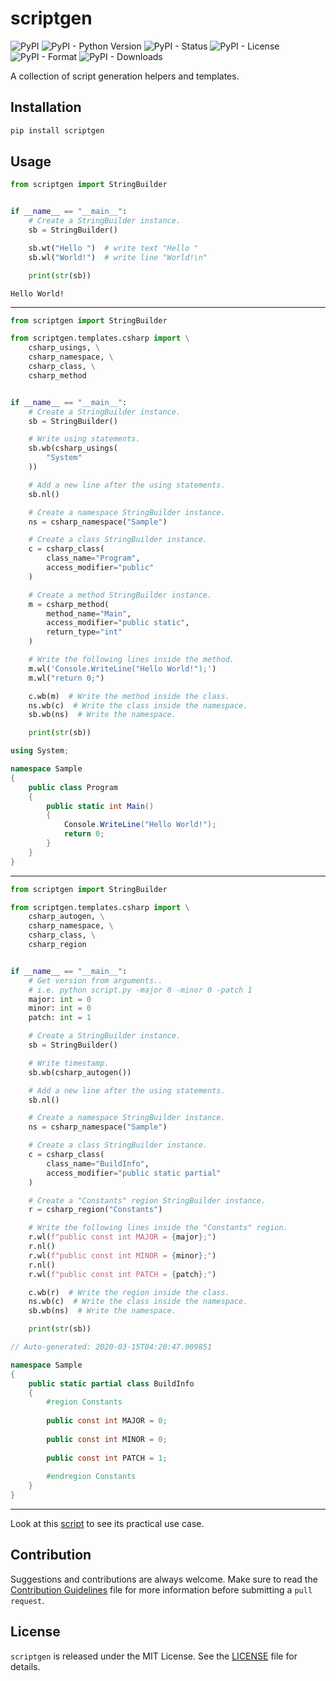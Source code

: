 [//]: # (Auto-generated: 2020-03-15T13:57:00.620912)

# scriptgen

[//]: # (badges)
![PyPI](https://img.shields.io/pypi/v/scriptgen)
![PyPI - Python Version](https://img.shields.io/pypi/pyversions/scriptgen)
![PyPI - Status](https://img.shields.io/pypi/status/scriptgen)
![PyPI - License](https://img.shields.io/pypi/l/scriptgen)
![PyPI - Format](https://img.shields.io/pypi/format/scriptgen)
![PyPI - Downloads](https://img.shields.io/pypi/dm/scriptgen)

A collection of script generation helpers and templates.

## Installation

```sh
pip install scriptgen
```

## Usage

```python
from scriptgen import StringBuilder


if __name__ == "__main__":
    # Create a StringBuilder instance.
    sb = StringBuilder()

    sb.wt("Hello ")  # write text "Hello "
    sb.wl("World!")  # write line "World!\n"

    print(str(sb))
```

```
Hello World!

```

<hr/>

```python
from scriptgen import StringBuilder

from scriptgen.templates.csharp import \
    csharp_usings, \
    csharp_namespace, \
    csharp_class, \
    csharp_method


if __name__ == "__main__":
    # Create a StringBuilder instance.
    sb = StringBuilder()

    # Write using statements.
    sb.wb(csharp_usings(
        "System"
    ))

    # Add a new line after the using statements.
    sb.nl()

    # Create a namespace StringBuilder instance.
    ns = csharp_namespace("Sample")

    # Create a class StringBuilder instance.
    c = csharp_class(
        class_name="Program",
        access_modifier="public"
    )

    # Create a method StringBuilder instance.
    m = csharp_method(
        method_name="Main",
        access_modifier="public static",
        return_type="int"
    )

    # Write the following lines inside the method.
    m.wl('Console.WriteLine("Hello World!");')
    m.wl("return 0;")

    c.wb(m)  # Write the method inside the class.
    ns.wb(c)  # Write the class inside the namespace.
    sb.wb(ns)  # Write the namespace.

    print(str(sb))

```

```csharp
using System;

namespace Sample
{
    public class Program
    {
        public static int Main()
        {
            Console.WriteLine("Hello World!");
            return 0;
        }
    }
}

```

<hr/>

```python
from scriptgen import StringBuilder

from scriptgen.templates.csharp import \
    csharp_autogen, \
    csharp_namespace, \
    csharp_class, \
    csharp_region


if __name__ == "__main__":
    # Get version from arguments..
    # i.e. python script.py -major 0 -minor 0 -patch 1
    major: int = 0
    minor: int = 0
    patch: int = 1

    # Create a StringBuilder instance.
    sb = StringBuilder()

    # Write timestamp.
    sb.wb(csharp_autogen())

    # Add a new line after the using statements.
    sb.nl()

    # Create a namespace StringBuilder instance.
    ns = csharp_namespace("Sample")

    # Create a class StringBuilder instance.
    c = csharp_class(
        class_name="BuildInfo",
        access_modifier="public static partial"
    )

    # Create a "Constants" region StringBuilder instance.
    r = csharp_region("Constants")

    # Write the following lines inside the "Constants" region.
    r.wl(f"public const int MAJOR = {major};")
    r.nl()
    r.wl(f"public const int MINOR = {minor};")
    r.nl()
    r.wl(f"public const int PATCH = {patch};")

    c.wb(r)  # Write the region inside the class.
    ns.wb(c)  # Write the class inside the namespace.
    sb.wb(ns)  # Write the namespace.

    print(str(sb))

```

```csharp
// Auto-generated: 2020-03-15T04:20:47.909851

namespace Sample
{
    public static partial class BuildInfo
    {
        #region Constants
        
        public const int MAJOR = 0;
        
        public const int MINOR = 0;
        
        public const int PATCH = 1;
        
        #endregion Constants
    }
}

```

<hr/>

Look at this [script](tools/gen_docs.py) to see its practical use case.

## Contribution

Suggestions and contributions are always welcome.
Make sure to read the [Contribution Guidelines](CONTRIBUTING.md) file for more information before submitting a `pull request`.

## License

`scriptgen` is released under the MIT License. See the [LICENSE](LICENSE.txt) file for details.
